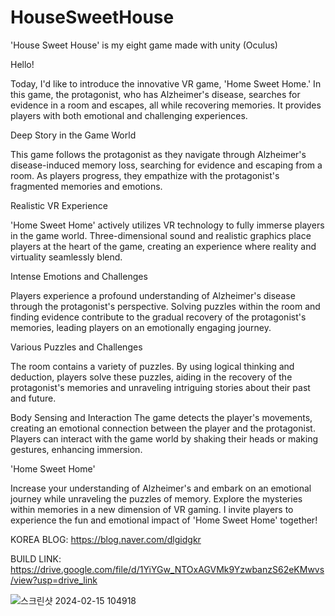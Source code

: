 # HouseSweetHouse
 'House Sweet House' is my eight game made with unity (Oculus)

Hello!

Today, I'd like to introduce the innovative VR game, 'Home Sweet Home.' In this game, the protagonist, 
who has Alzheimer's disease, searches for evidence in a room and escapes, all while recovering memories. 
It provides players with both emotional and challenging experiences.


Deep Story in the Game World

This game follows the protagonist as they navigate through Alzheimer's disease-induced memory loss, searching for evidence and escaping from a room. 
As players progress, they empathize with the protagonist's fragmented memories and emotions.


Realistic VR Experience

'Home Sweet Home' actively utilizes VR technology to fully immerse players in the game world. 
Three-dimensional sound and realistic graphics place players at the heart of the game, creating an experience where reality and virtuality seamlessly blend.


Intense Emotions and Challenges

Players experience a profound understanding of Alzheimer's disease through the protagonist's perspective. 
Solving puzzles within the room and finding evidence contribute to the gradual recovery of the protagonist's memories, leading players on an emotionally engaging journey.


Various Puzzles and Challenges

The room contains a variety of puzzles. 
By using logical thinking and deduction, players solve these puzzles, aiding in the recovery of the protagonist's memories and unraveling intriguing stories about their past and future.


Body Sensing and Interaction
The game detects the player's movements, creating an emotional connection between the player and the protagonist. 
Players can interact with the game world by shaking their heads or making gestures, enhancing immersion.


'Home Sweet Home'

Increase your understanding of Alzheimer's and embark on an emotional journey while unraveling the puzzles of memory. 
Explore the mysteries within memories in a new dimension of VR gaming. 
I invite players to experience the fun and emotional impact of 'Home Sweet Home' together!

KOREA BLOG: https://blog.naver.com/dlgidgkr

BUILD LINK: https://drive.google.com/file/d/1YiYGw_NTOxAGVMk9YzwbanzS62eKMwvs/view?usp=drive_link

![스크린샷 2024-02-15 104918](https://github.com/FineAp/HomeSweetHome/assets/143973266/c5d1df42-a4de-4e16-b636-94c62ba6c3fe)

